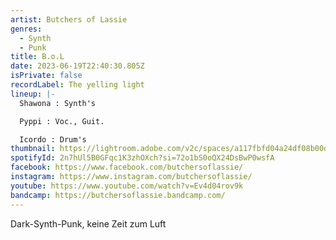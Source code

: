 ```yaml
---
artist: Butchers of Lassie
genres:
  - Synth
  - Punk
title: B.o.L
date: 2023-06-19T22:40:30.805Z
isPrivate: false
recordLabel: The yelling light
lineup: |-
  Shawona : Synth's

  Pyppi : Voc., Guit.

  Icordo : Drum's
thumbnail: https://lightroom.adobe.com/v2c/spaces/a117fbfd04a24df08b00dc7343422215/assets/9de273b811df30d564bc6da251010fc1/revisions/f476188c26574aa0ae4c0d24e66a5f03/renditions/48bece7c0200e0e76e249ecf89f1b6cb
spotifyId: 2n7hUl5B0GFqc1K3zhOXch?si=72o1bS0oQX24DsBwP0wsfA
facebook: https://www.facebook.com/butchersoflassie/
instagram: https://www.instagram.com/butchersoflassie/
youtube: https://www.youtube.com/watch?v=Ev4d04rov9k
bandcamp: https://butchersoflassie.bandcamp.com/
---
```

Dark-Synth-Punk, keine Zeit zum Luft